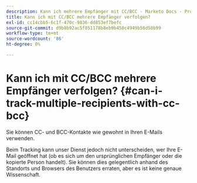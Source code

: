 ```yaml
---
description: Kann ich mehrere Empfänger mit CC/BCC - Marketo Docs - Produktdokumentation verfolgen?
title: Kann ich mit CC/BCC mehrere Empfänger verfolgen?
exl-id: cc14cbb5-6c1f-470c-9836-dd853ef7befc
source-git-commit: d9b8b92ac5f051178b8eb9b450c4949b56d50b99
workflow-type: tm+mt
source-wordcount: '86'
ht-degree: 0%

---
```


# Kann ich mit CC/BCC mehrere Empfänger verfolgen? {#can-i-track-multiple-recipients-with-cc-bcc}

Sie können CC- und BCC-Kontakte wie gewohnt in Ihren E-Mails verwenden.

Beim Tracking kann unser Dienst jedoch nicht unterscheiden, wer Ihre E-Mail geöffnet hat (ob es sich um den ursprünglichen Empfänger oder die kopierte Person handelt). Sie können dies gelegentlich anhand des Standorts und Browsers des Benutzers erraten, aber es ist keine genaue Wissenschaft.
